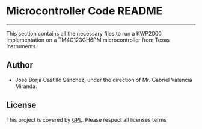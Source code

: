 # Microcontroller Code README
----
This section contains all the necessary files to run a KWP2000 implementation on a TM4C123GH6PM microcontroller from Texas Instruments.

## Author
- José Borja Castillo Sánchez, under the direction of Mr. Gabriel Valencia Miranda.

## License
 This project is covered by [GPL](http://www.gnu.org/licenses/quick-guide-gplv3.html).
 Please respect all licenses terms 